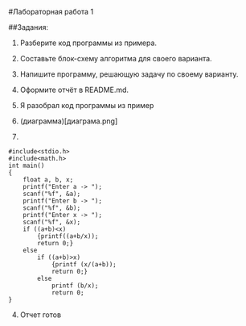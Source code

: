 #Лабораторная работа 1

##Задания:

1. Разберите код программы из примера.
2. Составьте блок-схему алгоритма для своего варианта.
3.  Напишите программу, решающую задачу по своему варианту.
4. Оформите отчёт в README.md. 

1. Я разобрал код программы из пример
2. (диаграмма)[диаграма.png]
3.
```
#include<stdio.h>
#include<math.h>
int main()
{
    float a, b, x;
    printf("Enter a -> ");
    scanf("%f", &a);
    printf("Enter b -> ");
    scanf("%f", &b);
    printf("Enter x -> ");
    scanf("%f", &x);
    if ((a+b)<x)
        {printf((a+b/x));
        return 0;}
    else
        if ((a+b)>x)
            {printf (x/(a+b));
            return 0;}
        else
            printf (b/x);
            return 0;
}
```
4. Отчет готов



